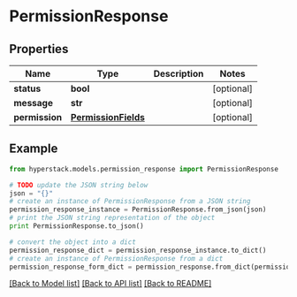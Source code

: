 # PermissionResponse


## Properties

Name | Type | Description | Notes
------------ | ------------- | ------------- | -------------
**status** | **bool** |  | [optional] 
**message** | **str** |  | [optional] 
**permission** | [**PermissionFields**](PermissionFields.md) |  | [optional] 

## Example

```python
from hyperstack.models.permission_response import PermissionResponse

# TODO update the JSON string below
json = "{}"
# create an instance of PermissionResponse from a JSON string
permission_response_instance = PermissionResponse.from_json(json)
# print the JSON string representation of the object
print PermissionResponse.to_json()

# convert the object into a dict
permission_response_dict = permission_response_instance.to_dict()
# create an instance of PermissionResponse from a dict
permission_response_form_dict = permission_response.from_dict(permission_response_dict)
```
[[Back to Model list]](../README.md#documentation-for-models) [[Back to API list]](../README.md#documentation-for-api-endpoints) [[Back to README]](../README.md)


